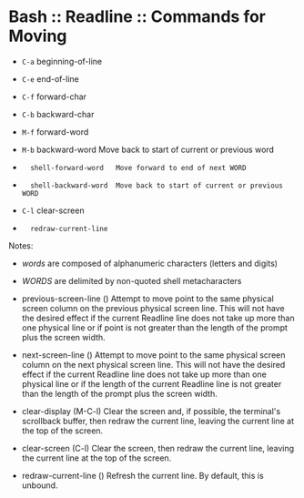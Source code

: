 # Bash :: Readline :: Commands for Moving


- `C-a` beginning-of-line
- `C-e` end-of-line

- `C-f` forward-char
- `C-b` backward-char

- `M-f` forward-word
- `M-b` backward-word        Move back to start of current or previous word

-       shell-forward-word   Move forward to end of next WORD
-       shell-backward-word  Move back to start of current or previous WORD

- `C-l` clear-screen
-       redraw-current-line


Notes:
- *words* are composed of alphanumeric characters (letters and digits)
- *WORDS* are delimited by non-quoted shell metacharacters


- previous-screen-line ()
Attempt to move point to the same physical screen column on the previous physical screen line. This will not have the desired effect if the current Readline line does not take up more than one physical line or if point is not greater than the length of the prompt plus the screen width.

- next-screen-line ()
Attempt to move point to the same physical screen column on the next physical screen line. This will not have the desired effect if the current Readline line does not take up more than one physical line or if the length of the current Readline line is not greater than the length of the prompt plus the screen width.


- clear-display (M-C-l)
Clear the screen and, if possible, the terminal's scrollback buffer, then redraw the current line, leaving the current line at the top of the screen.

- clear-screen (C-l)
Clear the screen, then redraw the current line, leaving the current line at the top of the screen.

- redraw-current-line ()
Refresh the current line. By default, this is unbound.
